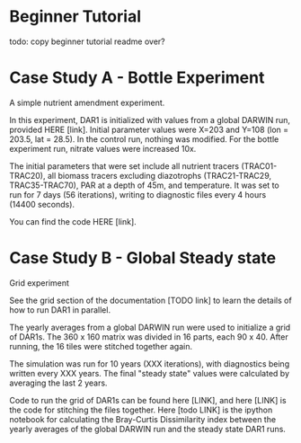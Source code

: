 # Beginner Tutorial 

todo: copy beginner tutorial readme over? 

# Case Study A - Bottle Experiment 

A simple nutrient amendment experiment. 

In this experiment, DAR1 is initialized with values from a global DARWIN run, provided HERE [link]. Initial parameter values were X=203 and Y=108 (lon = 203.5, lat = 28.5). In the control run, nothing was modified. For the bottle experiment run, nitrate values were increased 10x. 

The initial parameters that were set include all nutrient tracers (TRAC01-TRAC20), all biomass tracers excluding diazotrophs (TRAC21-TRAC29, TRAC35-TRAC70), PAR at a depth of 45m, and temperature. It was set to run for 7 days (56 iterations), writing to diagnostic files every 4 hours (14400 seconds).

You can find the code HERE [link]. 


# Case Study B - Global Steady state 

Grid experiment 

See the grid section of the documentation [TODO link] to learn the details of how to run DAR1 in parallel. 

The yearly averages from a global DARWIN run were used to initialize a grid of DAR1s. The 360 x 160 matrix was divided in 16 parts, each 90 x 40. After running, the 16 tiles were stitched together again. 

The simulation was run for 10 years (XXX iterations), with diagnostics being written every XXX years. The final "steady state" values were calculated by averaging the last 2 years. 

Code to run the grid of DAR1s can be found here [LINK], and here [LINK] is the code for stitching the files together. Here [todo LINK] is the ipython notebook for calculating the Bray-Curtis Dissimilarity index between the yearly averages of the global DARWIN run and the steady state DAR1 runs. 



